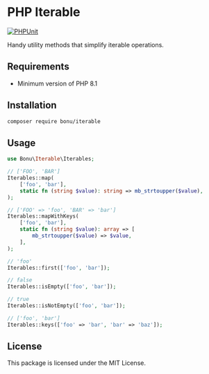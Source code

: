 # PHP Iterable

[![PHPUnit](https://github.com/bonu-dev/iterable/actions/workflows/phpunit.yaml/badge.svg)](https://github.com/bonu-dev/iterable/actions/workflows/phpunit.yaml)

Handy utility methods that simplify iterable operations.

## Requirements

- Minimum version of PHP 8.1

## Installation

```bash
composer require bonu/iterable
```

## Usage

```php
use Bonu\Iterable\Iterables;

// ['FOO', 'BAR']
Iterables::map(
    ['foo', 'bar'],
    static fn (string $value): string => mb_strtoupper($value),
);

// ['FOO' => 'foo', 'BAR' => 'bar']
Iterables::mapWithKeys(
    ['foo', 'bar'],
    static fn (string $value): array => [
        mb_strtoupper($value) => $value,
    ],
);

// 'foo'
Iterables::first(['foo', 'bar']);

// false
Iterables::isEmpty(['foo', 'bar']);

// true
Iterables::isNotEmpty(['foo', 'bar']);

// ['foo', 'bar']
Iterables::keys(['foo' => 'bar', 'bar' => 'baz']);
```

## License

This package is licensed under the MIT License.
